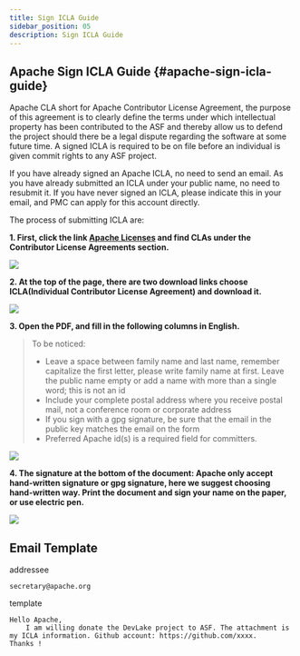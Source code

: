 ```yaml
---
title: Sign ICLA Guide
sidebar_position: 05
description: Sign ICLA Guide
---
```


## Apache Sign ICLA Guide {#apache-sign-icla-guide}

Apache CLA short for Apache Contributor License Agreement, the purpose of this agreement is to clearly define the terms under which intellectual property has been contributed to the ASF and thereby allow us to defend the project should there be a legal dispute regarding the software at some future time.
A signed ICLA is required to be on file before an individual is given commit rights to any ASF project.

If you have already signed an Apache ICLA, no need to send an email. As you have already submitted an ICLA under your public name, no need to resubmit it. If you have never signed an ICLA, please indicate this in your email, and PMC can apply for this account directly.

The process of submitting ICLA are:

**1. First, click the link [Apache Licenses](https://www.apache.org/licenses/#clas) and find CLAs under the Contributor License Agreements section.**

![](/img/icla/page_link.png)

**2. At the top of the page, there are two download links choose ICLA(Individual Contributor License Agreement) and download it.**

![](/img/icla/download.png)

**3. Open the PDF, and fill in the following columns in English.**

> To be noticed:
>
> - Leave a space between family name and last name, remember capitalize the first letter, please write family name at first. Leave the public name empty or add a name with more than a single word; this is not an id
> - Include your complete postal address where you receive postal mail, not a conference room or corporate address
> - If you sign with a gpg signature, be sure that the email in the public key matches the email on the form
> - Preferred Apache id(s) is a required field for committers.

![](/img/icla/write_info.png)

**4. The signature at the bottom of the document: Apache only accept hand-written signature or gpg signature, here we suggest choosing hand-written way. Print the document and sign your name on the paper, or use electric pen.**

![](/img/icla/sign.png)

## Email Template 

addressee

```
secretary@apache.org
```

template

```
Hello Apache,
    I am willing donate the DevLake project to ASF. The attachment is my ICLA information. Github account: https://github.com/xxxx.
Thanks !
```
